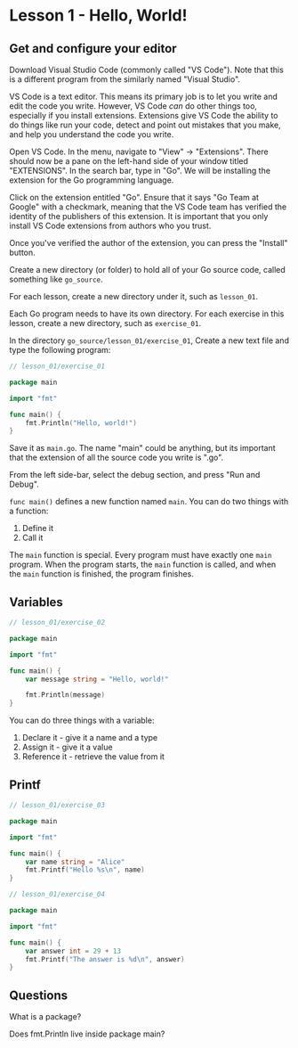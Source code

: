 # Lesson 1 - Hello, World!

## Get and configure your editor

Download Visual Studio Code (commonly called "VS Code"). Note that this is a
different program from the similarly named "Visual Studio".

VS Code is a text editor. This means its primary job is to let you write and
edit the code you write. However, VS Code *can* do other things too,
especially if you install extensions. Extensions give VS Code the ability to
do things like run your code, detect and point out mistakes that you make,
and help you understand the code you write.

Open VS Code. In the menu, navigate to "View" -> "Extensions". There should
now be a pane on the left-hand side of your window titled "EXTENSIONS". In the
search bar, type in "Go". We will be installing the extension for the Go
programming language.

Click on the extension entitled "Go". Ensure that it says "Go Team at Google"
with a checkmark, meaning that the VS Code team has verified the identity of
the publishers of this extension. It is important that you only install VS
Code extensions from authors who you trust.

Once you've verified the author of the extension, you can press the "Install"
button.

Create a new directory (or folder) to hold all of your Go source code, called
something like `go_source`.

For each lesson, create a new directory under it, such as `lesson_01`.

Each Go program needs to have its own directory. For each exercise in this
lesson, create a new directory, such as `exercise_01`.

In the directory `go_source/lesson_01/exercise_01`, Create a new text file and
type the following program:

```go
// lesson_01/exercise_01

package main

import "fmt"

func main() {
    fmt.Println("Hello, world!")
}
```

Save it as `main.go`. The name "main" could be anything, but its important
that the extension of all the source code you write is ".go".

From the left side-bar, select the debug section, and press "Run and Debug".

`func main()` defines a new function named `main`. You can do two things with
a function:

1. Define it
2. Call it

The `main` function is special. Every program must have exactly one `main`
program. When the program starts, the `main` function is called, and when the
`main` function is finished, the program finishes.

## Variables

```go
// lesson_01/exercise_02

package main

import "fmt"

func main() {
	var message string = "Hello, world!"

	fmt.Println(message)
}
```

You can do three things with a variable:

1. Declare it - give it a name and a type
2. Assign it - give it a value
3. Reference it - retrieve the value from it

## Printf

```go
// lesson_01/exercise_03

package main

import "fmt"

func main() {
    var name string = "Alice"
    fmt.Printf("Hello %s\n", name)
}
```

```go
// lesson_01/exercise_04

package main

import "fmt"

func main() {
    var answer int = 29 + 13
    fmt.Printf("The answer is %d\n", answer)
}
```


## Questions

What is a package?

Does fmt.Println live inside package main?
